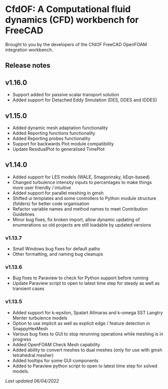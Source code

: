 # CfdOF: A Computational fluid dynamics (CFD) workbench for FreeCAD
Brought to you by the developers of the CfdOF FreeCAD OpenFOAM integration workbench.

## Release notes
## v1.16.0
* Support added for passive scalar transport solution
* Added support for Detached Eddy Simulation (DES, DDES and IDDES)
## v1.15.0
* Added dynamic mesh adaptation functionality
* Added Reporting functions functionality
* Added Reporting probes functionality
* Support for backwards Plot module compatibility
* Update ResidualPlot to generalised TimePlot

## v1.14.0
* Added support for LES models (WALE, Smagorinsky, kEqn-based)
* Changed turbulence intensity inputs to percentages to make things more user friendly / intuitive
* Added support for parallel meshing in gmsh
* Shifted ui templates and some controllers to Python module structure (folders) for better code organisation
* Refactor variable names and method names to meet Contribution Guidelines
* Minor bug fixes, fix broken import, allow dynamic updating of enumerations so old projects are still loadable by updated versions

### v1.13.7
* Small Windows bug fixes for default paths
* Other formatting, and naming bug cleanups

### v1.13.6
* Bug fixes to Paraview to check for Python support before running
* Update Paraview script to open to latest time step for steady as well as transient cases

### v1.13.5
* Added support for k-epsilon, Spalart Allmaras and k-omega SST Langtry Menter turbulence models
* Option to use implicit as well as explicit edge / feature detection in SnappyHexMesh
* Various bug fixes to GUI to stop rerunning operations while meshing is in progress
* Added OpenFOAM Check Mesh capability
* Added ability to convert meshes to dual meshes (only for use with gmsh tetrahedral mesher)
* Added tooltips for some GUI components
* Added to Paraview python script to open to latest time step for solved models.  

_Last updated 06/04/2022_